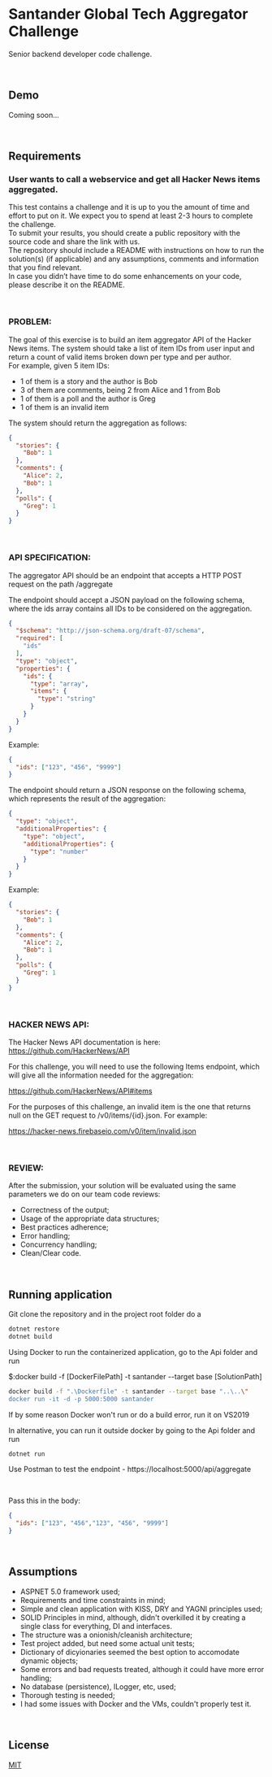 ﻿# Santander Global Tech Aggregator Challenge

Senior backend developer code challenge.
  
<br>

## Demo
Coming soon...

<br>

## Requirements

### User wants to call a webservice and get all Hacker News items aggregated.
This test contains a challenge and it is up to you the amount of time and effort to put on it. We expect
you to spend at least 2-3 hours to complete the challenge.<br>
To submit your results, you should create a public repository with the source code and share the link
with us.<br>
The repository should include a README with instructions on how to run the solution(s) (if applicable)
and any assumptions, comments and information that you find relevant.<br>
In case you didn’t have time to do some enhancements on your code, please describe it on the README.

<br>

### PROBLEM:
The goal of this exercise is to build an item aggregator API of the Hacker News items. The system
should take a list of item IDs from user input and return a count of valid items broken down per type and
per author.<br>
For example, given 5 item IDs:
* 1 of them is a story and the author is Bob
* 3 of them are comments, being 2 from Alice and 1 from Bob
* 1 of them is a poll and the author is Greg
* 1 of them is an invalid item

The system should return the aggregation as follows:

```json
{
  "stories": {
    "Bob": 1
  },
  "comments": {
    "Alice": 2,
    "Bob": 1
  },
  "polls": {
    "Greg": 1
  }
}
```

<br>

### API SPECIFICATION:
The aggregator API should be an endpoint that accepts a HTTP POST request on the path /aggregate

The endpoint should accept a JSON payload on the following schema, where the ids array contains all
IDs to be considered on the aggregation.


```json
{
  "$schema": "http://json-schema.org/draft-07/schema",
  "required": [
    "ids"
  ],
  "type": "object",
  "properties": {
    "ids": {
      "type": "array",
      "items": {
        "type": "string"
      }
    }
  }
}
```

Example:

```json
{
  "ids": ["123", "456", "9999"]
}
```

The endpoint should return a JSON response on the following schema, which represents the result of
the aggregation:

```json
{
  "type": "object",
  "additionalProperties": {
    "type": "object",
    "additionalProperties": {
      "type": "number"
    }
  }
}
```

Example:

```json
{
  "stories": {
    "Bob": 1
  },
  "comments": {
    "Alice": 2,
    "Bob": 1
  },
  "polls": {
    "Greg": 1
  }
}
```

<br>

### HACKER NEWS API:

The Hacker News API documentation is here: https://github.com/HackerNews/API

For this challenge, you will need to use the following Items endpoint, which will give all the information needed for the aggregation: 

https://github.com/HackerNews/API#items

For the purposes of this challenge, an invalid item is the one that returns null on the GET request to /v0/items/{id}.json. For example:

https://hacker-news.firebaseio.com/v0/item/invalid.json

<br>

### REVIEW:

After the submission, your solution will be evaluated using the same parameters we do on our team code reviews:
* Correctness of the output;
* Usage of the appropriate data structures;
* Best practices adherence;
* Error handling;
* Concurrency handling;
* Clean/Clear code.

<br>

## Running application

Git clone the repository and in the project root folder do a

```bash
dotnet restore
dotnet build
``` 

Using Docker to run the containerized application, go to the Api folder and run

$:docker build -f [DockerFilePath] -t santander --target base [SolutionPath]

```bash
docker build -f ".\Dockerfile" -t santander --target base "..\..\" 
docker run -it -d -p 5000:5000 santander
```

If by some reason Docker won't run or do a build error, run it on VS2019

In alternative, you can run it outside docker by going to the Api folder and run

```bash
dotnet run
```

Use Postman to test the endpoint - https://localhost:5000/api/aggregate

<br>

Pass this in the body:

```json
{
  "ids": ["123", "456","123", "456", "9999"]
}
```

<br>

## Assumptions

* ASPNET 5.0 framework used;
* Requirements and time constraints in mind;
* Simple and clean application with KISS, DRY and YAGNI principles used;
* SOLID Principles in mind, although, didn't overkilled it by creating a single class for everything, DI and interfaces.
* The structure was a onionish/cleanish architecture;
* Test project added, but need some actual unit tests;
* Dictionary of dicyionaries seemed the best option to accomodate dynamic objects;
* Some errors and bad requests treated, although it could have more error handling;
* No database (persistence), ILogger, etc, used;
* Thorough testing is needed;
* I had some issues with Docker and the VMs, couldn't properly test it. 

<br>

## License
[MIT](https://choosealicense.com/licenses/mit/)
